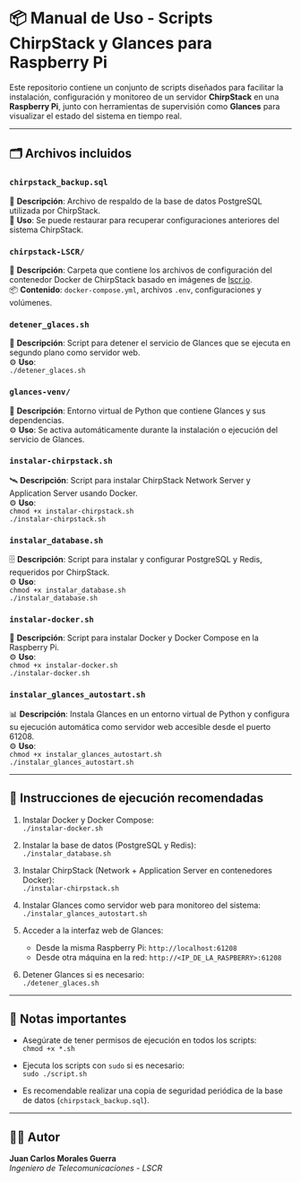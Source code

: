 # 📦 Manual de Uso - Scripts ChirpStack y Glances para Raspberry Pi

Este repositorio contiene un conjunto de scripts diseñados para facilitar la instalación, configuración y monitoreo de un servidor **ChirpStack** en una **Raspberry Pi**, junto con herramientas de supervisión como **Glances** para visualizar el estado del sistema en tiempo real.

---

## 🗂 Archivos incluidos

### `chirpstack_backup.sql`
📄 **Descripción**: Archivo de respaldo de la base de datos PostgreSQL utilizada por ChirpStack.  
🔧 **Uso**: Se puede restaurar para recuperar configuraciones anteriores del sistema ChirpStack.

### `chirpstack-LSCR/`
📁 **Descripción**: Carpeta que contiene los archivos de configuración del contenedor Docker de ChirpStack basado en imágenes de [lscr.io](https://lscr.io).  
📦 **Contenido**: `docker-compose.yml`, archivos `.env`, configuraciones y volúmenes.

### `detener_glaces.sh`
🛑 **Descripción**: Script para detener el servicio de Glances que se ejecuta en segundo plano como servidor web.  
⚙️ **Uso**:  
`./detener_glaces.sh`

### `glances-venv/`
🐍 **Descripción**: Entorno virtual de Python que contiene Glances y sus dependencias.  
⚙️ **Uso**: Se activa automáticamente durante la instalación o ejecución del servicio de Glances.

### `instalar-chirpstack.sh`
🛰 **Descripción**: Script para instalar ChirpStack Network Server y Application Server usando Docker.  
⚙️ **Uso**:  
`chmod +x instalar-chirpstack.sh`  
`./instalar-chirpstack.sh`

### `instalar_database.sh`
🗄 **Descripción**: Script para instalar y configurar PostgreSQL y Redis, requeridos por ChirpStack.  
⚙️ **Uso**:  
`chmod +x instalar_database.sh`  
`./instalar_database.sh`

### `instalar-docker.sh`
🐳 **Descripción**: Script para instalar Docker y Docker Compose en la Raspberry Pi.  
⚙️ **Uso**:  
`chmod +x instalar-docker.sh`  
`./instalar-docker.sh`

### `instalar_glances_autostart.sh`
📊 **Descripción**: Instala Glances en un entorno virtual de Python y configura su ejecución automática como servidor web accesible desde el puerto 61208.  
⚙️ **Uso**:  
`chmod +x instalar_glances_autostart.sh`  
`./instalar_glances_autostart.sh`

---

## 🚀 Instrucciones de ejecución recomendadas

1. Instalar Docker y Docker Compose:  
   `./instalar-docker.sh`

2. Instalar la base de datos (PostgreSQL y Redis):  
   `./instalar_database.sh`

3. Instalar ChirpStack (Network + Application Server en contenedores Docker):  
   `./instalar-chirpstack.sh`

4. Instalar Glances como servidor web para monitoreo del sistema:  
   `./instalar_glances_autostart.sh`

5. Acceder a la interfaz web de Glances:  
   - Desde la misma Raspberry Pi: `http://localhost:61208`  
   - Desde otra máquina en la red: `http://<IP_DE_LA_RASPBERRY>:61208`

6. Detener Glances si es necesario:  
   `./detener_glaces.sh`

---

## 📌 Notas importantes

- Asegúrate de tener permisos de ejecución en todos los scripts:  
  `chmod +x *.sh`

- Ejecuta los scripts con `sudo` si es necesario:  
  `sudo ./script.sh`

- Es recomendable realizar una copia de seguridad periódica de la base de datos (`chirpstack_backup.sql`).

---

## 👨‍💻 Autor

**Juan Carlos Morales Guerra**  
_Ingeniero de Telecomunicaciones - LSCR_
